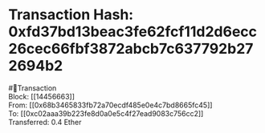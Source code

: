 
Transaction Hash: 0xfd37bd13beac3fe62fcf11d2d6ecc26cec66fbf3872abcb7c637792b272694b2
====================================================================================
  
#💸Transaction  
Block: [[14456663]]  
From: [[0x68b3465833fb72a70ecdf485e0e4c7bd8665fc45]]  
To: [[0xc02aaa39b223fe8d0a0e5c4f27ead9083c756cc2]]  
Transferred: 0.4 Ether